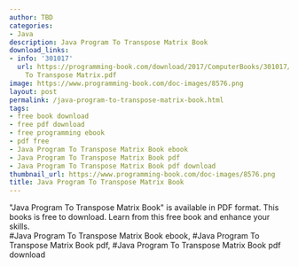 ```yaml
---
author: TBD
categories:
- Java
description: Java Program To Transpose Matrix Book
download_links:
- info: '301017'
  url: https://programming-book.com/download/2017/ComputerBooks/301017/Java Program
    To Transpose Matrix.pdf
image: https://www.programming-book.com/doc-images/8576.png
layout: post
permalink: /java-program-to-transpose-matrix-book.html
tags:
- free book download
- free pdf download
- free programming ebook
- pdf free
- Java Program To Transpose Matrix Book ebook
- Java Program To Transpose Matrix Book pdf
- Java Program To Transpose Matrix Book pdf download
thumbnail_url: https://www.programming-book.com/doc-images/8576.png
title: Java Program To Transpose Matrix Book
---
```


 
<div class="item-desc text-justify">
  "Java Program To Transpose Matrix Book" is available in PDF format. This books is free to download. Learn from this free book and enhance your skills.
  <br>
  #Java Program To Transpose Matrix Book ebook, #Java Program To Transpose Matrix Book pdf, #Java Program To Transpose Matrix Book pdf download
</div>